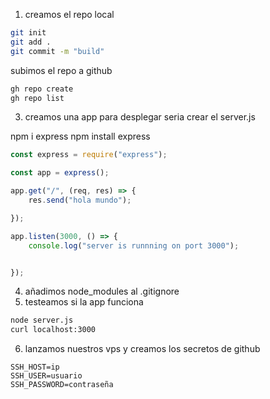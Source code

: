 1. creamos el repo local

```bash
git init
git add .
git commit -m "build"

```
subimos el repo a github

```bash
gh repo create
gh repo list
``````

3. creamos una app para desplegar seria crear el server.js


npm i express
npm install express


```js
const express = require("express");

const app = express();

app.get("/", (req, res) => {
    res.send("hola mundo");

});

app.listen(3000, () => {
    console.log("server is runnning on port 3000");


});
```
4. añadimos node_modules al .gitignore
5. testeamos si la app funciona


```bash
node server.js
curl localhost:3000
```


6. lanzamos nuestros vps y creamos los secretos de github

```
SSH_HOST=ip
SSH_USER=usuario
SSH_PASSWORD=contraseña
```

